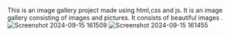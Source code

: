 This is an image gallery project made using html,css and js.
It is an image gallery consisting of images and pictures.
It consists of beautiful images .
![Screenshot 2024-09-15 161509](https://github.com/user-attachments/assets/bc8914ab-cb8c-48d6-80b1-0da6aa4c6ff0)
![Screenshot 2024-09-15 161455](https://github.com/user-attachments/assets/d54e94c3-e36e-4117-b2c1-74a9e6c69783)


